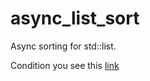 # async_list_sort
Async sorting for std::list.

Condition you see this [link](https://github.com/netology-code/map-homeworks/blob/main/03/readme.md)
